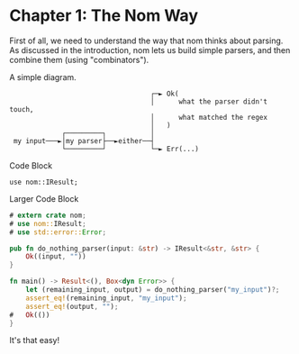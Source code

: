 # Chapter 1: The Nom Way

First of all, we need to understand the way that nom thinks about parsing.
As discussed in the introduction, nom lets us build simple parsers, and
then combine them (using "combinators").

A simple diagram.

```text
                                   ┌─► Ok(
                                   │      what the parser didn't touch,
                                   │      what matched the regex
                                   │   )
             ┌─────────┐           │
 my input───►│my parser├──►either──┤
             └─────────┘           └─► Err(...)
```


Code Block

```rust,ignore
use nom::IResult;
```

Larger Code Block

```rust
# extern crate nom;
# use nom::IResult;
# use std::error::Error;

pub fn do_nothing_parser(input: &str) -> IResult<&str, &str> {
    Ok((input, ""))
}

fn main() -> Result<(), Box<dyn Error>> {
    let (remaining_input, output) = do_nothing_parser("my_input")?;
    assert_eq!(remaining_input, "my_input");
    assert_eq!(output, "");
#   Ok(())
}
```

It's that easy!
